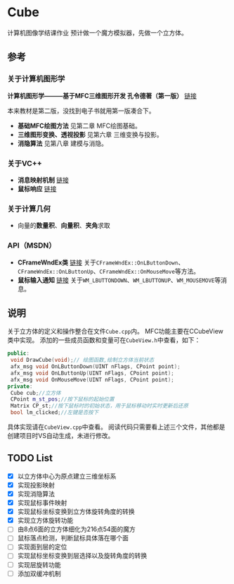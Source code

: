 # Cube

计算机图像学结课作业
预计做一个魔方模拟器，先做一个立方体。

## 参考

### 关于计算机图形学

**计算机图形学———基于MFC三维图形开发 孔令德著（第一版）** [链接](https://u.xueshu86.com/13429290.html)

本来教材是第二版，没找到电子书就用第一版凑合下。

- **基础MFC绘图方法** 见第二章 MFC绘图基础。
- **三维图形变换、透视投影** 见第六章 三维变换与投影。
- **消隐算法** 见第八章 建模与消隐。

### 关于VC++

- **消息映射机制** [链接](https://blog.csdn.net/qq_44974888/article/details/124355801)
- **鼠标响应** [链接](https://blog.csdn.net/Eastmount/article/details/53192634)

### 关于计算几何

- 向量的**数量积**、**向量积**、**夹角**求取

### API（MSDN）

- **CFrameWndEx类** [链接](https://learn.microsoft.com/zh-cn/cpp/mfc/reference/cframewndex-class?view=msvc-170) 关于`CFrameWndEx::OnLButtonDown`、`CFrameWndEx::OnLButtonUp`、`CFrameWndEx::OnMouseMove`等方法。
- **鼠标输入通知** [链接](https://learn.microsoft.com/zh-cn/windows/win32/inputdev/mouse-input-notifications) 关于`WM_LBUTTONDOWN`、`WM_LBUTTONUP`、`WM_MOUSEMOVE`等消息。

## 说明

关于立方体的定义和操作整合在文件`Cube.cpp`内。
MFC功能主要在CCubeView类中实现。
添加的一些成员函数和变量可在`CubeView.h`中查看，如下：

```C++
public:
 void DrawCube(void);// 绘图函数,绘制立方体当前状态
 afx_msg void OnLButtonDown(UINT nFlags, CPoint point);
 afx_msg void OnLButtonUp(UINT nFlags, CPoint point);
 afx_msg void OnMouseMove(UINT nFlags, CPoint point);
private:
 Cube cub;//立方体
 CPoint m_st_pos;//按下鼠标的起始位置
 Matrix CP_st;//按下鼠标时的初始状态，用于鼠标移动时实时更新后还原
 bool lm_clicked;//左键是否按下
```

具体实现请在`CubeView.cpp`中查看。
阅读代码只需要看上述三个文件，其他都是创建项目时VS自动生成，未进行修改。

## TODO List

- [x] 以立方体中心为原点建立三维坐标系
- [x] 实现投影映射
- [x] 实现消隐算法
- [x] 实现鼠标事件映射
- [x] 实现鼠标坐标变换到立方体旋转角度的转换
- [x] 实现立方体旋转功能
- [ ] 由8点6面的立方体细化为216点54面的魔方
- [ ] 鼠标落点检测，判断鼠标具体落在哪个面
- [ ] 实现面到层的定位
- [ ] 实现鼠标坐标变换到层选择以及旋转角度的转换
- [ ] 实现层旋转功能
- [ ] 添加双缓冲机制
